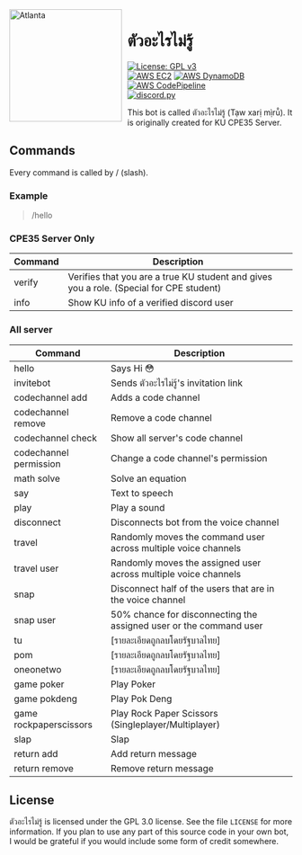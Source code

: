 <img width="200" height="200" align="left" style="float: left; margin: 0 10px 0 0;" alt="Atlanta" src="https://cdn.discordapp.com/avatars/570544162555035658/54af40f5b4815fa1961836f280b72452.png">

# ตัวอะไรไม่รู้

[![License: GPL v3](https://img.shields.io/badge/License-GPLv3-blue.svg?style=for-the-badge&logo=GNU)](https://www.gnu.org/licenses/gpl-3.0)  
[![AWS EC2](https://img.shields.io/badge/-ec2-orange?style=flat-square&logo=amazonaws)](https://aws.amazon.com/ec2/)
[![AWS DynamoDB](https://img.shields.io/badge/-dynamodb-orange?style=flat-square&logo=amazonaws)](https://aws.amazon.com/dynamodb/)  
[![AWS CodePipeline](https://img.shields.io/badge/-codepipeline-orange?style=flat-square&logo=amazonaws)](https://aws.amazon.com/codepipeline/)  
[![discord.py](https://img.shields.io/badge/discord.py-1.7.3-white?style=flat-square&logo=python&logoColor=white&labelColor=376F9E&color=FDD043)](https://github.com/Rapptz/discord.py)

This bot is called ตัวอะไรไม่รู้ (Tạw xarị mị̀rū̂). It is originally created for KU CPE35 Server.

<h2>Commands</h2>

Every command is called by / (slash).

<h3>Example</h3>

> /hello

<h3>CPE35 Server Only</h3>

| Command | Description                                                                             |
| ------- | --------------------------------------------------------------------------------------- |
| verify  | Verifies that you are a true KU student and gives you a role. (Special for CPE student) |
| info    | Show KU info of a verified discord user                                                 |

<h3>All server</h3>

| Command                | Description                                                        |
| ---------------------- | ------------------------------------------------------------------ |
| hello                  | Says Hi :flushed:                                                  |
| invitebot              | Sends ตัวอะไรไม่รู้'s invitation link                              |
| codechannel add        | Adds a code channel                                                |
| codechannel remove     | Remove a code channel                                              |
| codechannel check      | Show all server's code channel                                     |
| codechannel permission | Change a code channel's permission                                 |
| math solve             | Solve an equation                                                  |
| say                    | Text to speech                                                     |
| play                   | Play a sound                                                       |
| disconnect             | Disconnects bot from the voice channel                             |
| travel                 | Randomly moves the command user across multiple voice channels     |
| travel user            | Randomly moves the assigned user across multiple voice channels    |
| snap                   | Disconnect half of the users that are in the voice channel         |
| snap user              | 50% chance for disconnecting the assigned user or the command user |
| tu                     | [รายละเอียดถูกลบโดยรัฐบาลไทย]                                      |
| pom                    | [รายละเอียดถูกลบโดยรัฐบาลไทย]                                      |
| oneonetwo              | [รายละเอียดถูกลบโดยรัฐบาลไทย]                                      |
| game poker             | Play Poker                                                         |
| game pokdeng           | Play Pok Deng                                                      |
| game rockpaperscissors | Play Rock Paper Scissors (Singleplayer/Multiplayer)                |
|slap                    | Slap                                                               |
|return add              | Add return message|
|return remove           | Remove return message|

## License

ตัวอะไรไม่รู้ is licensed under the GPL 3.0 license. See the file `LICENSE` for more information. If you plan to use any part of this source code in your own bot, I would be grateful if you would include some form of credit somewhere.
